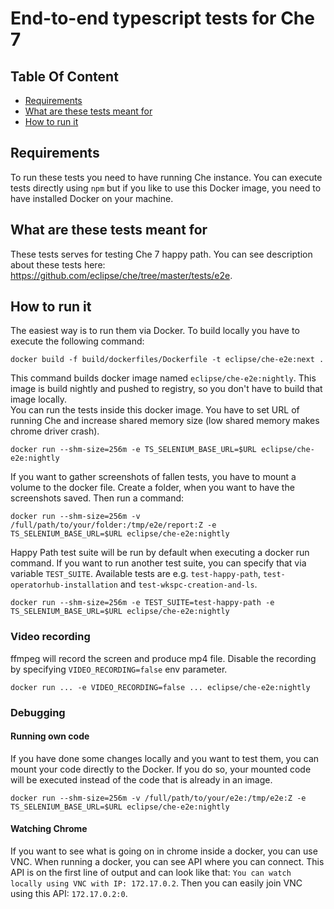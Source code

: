# End-to-end typescript tests for Che 7

## Table Of Content

* [Requirements](#requirements)
* [What are these tests meant for](#what-are-these-tests-meant-for)
* [How to run it](#how-to-run-it)

## Requirements
To run these tests you need to have running Che instance. You can execute tests directly using ` npm ` but if you like to use this Docker image, you need to have 
installed Docker on your machine. 

## What are these tests meant for
These tests serves for testing Che 7 happy path. You can see description about these tests here: https://github.com/eclipse/che/tree/master/tests/e2e.

## How to run it
The easiest way is to run them via Docker. To build locally you have to execute the following command: 

``` 
docker build -f build/dockerfiles/Dockerfile -t eclipse/che-e2e:next .
```
This command builds docker image named ` eclipse/che-e2e:nightly `. This image is build nightly and pushed to registry, so you don't have to build that image locally.   
You can run the tests inside this docker image. You have to set URL of running Che and increase shared memory size (low shared memory makes chrome driver crash).

```
docker run --shm-size=256m -e TS_SELENIUM_BASE_URL=$URL eclipse/che-e2e:nightly
```

If you want to gather screenshots of fallen tests, you have to mount a volume to the docker file. Create a folder, when you want to have the screenshots saved. Then run a command:

```
docker run --shm-size=256m -v /full/path/to/your/folder:/tmp/e2e/report:Z -e TS_SELENIUM_BASE_URL=$URL eclipse/che-e2e:nightly
```

Happy Path test suite will be run by default when executing a docker run command. If you want to run another test suite, you can specify that via variable ` TEST_SUITE `. Available tests are e.g. ` test-happy-path `, ` test-operatorhub-installation ` and ` test-wkspc-creation-and-ls `.

```
docker run --shm-size=256m -e TEST_SUITE=test-happy-path -e TS_SELENIUM_BASE_URL=$URL eclipse/che-e2e:nightly
```

### Video recording
ffmpeg will record the screen and produce mp4 file. Disable the recording by specifying `VIDEO_RECORDING=false` env parameter.

```
docker run ... -e VIDEO_RECORDING=false ... eclipse/che-e2e:nightly
```

### Debugging
#### Running own code
If you have done some changes locally and you want to test them, you can mount your code directly to the Docker. If you do so, your mounted code will be executed instead of the code that is already in an image.

```
docker run --shm-size=256m -v /full/path/to/your/e2e:/tmp/e2e:Z -e TS_SELENIUM_BASE_URL=$URL eclipse/che-e2e:nightly
```

#### Watching Chrome
If you want to see what is going on in chrome inside a docker, you can use VNC. When running a docker, you can see API where you can connect. This API is on the first line of output and can look like that: ` You can watch locally using VNC with IP: 172.17.0.2 `. Then you can easily join VNC using this API: ` 172.17.0.2:0 `.

